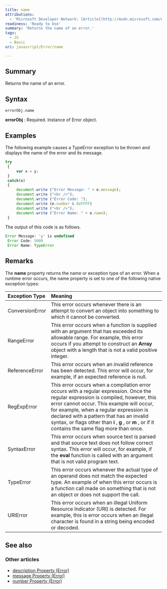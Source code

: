 ```yaml
---
title: name
attributions:
  - 'Microsoft Developer Network: [Article](http://msdn.microsoft.com/en-us/library/ie/96s4ewf9(v=vs.94).aspx)'
readiness: 'Ready to Use'
summary: 'Returns the name of an error.'
tags:
  - JS
  - Basic
uri: javascript/Error/name

---
```

## Summary

Returns the name of an error.

## Syntax

    errorObj.name

**errorObj**
:   Required. Instance of Error object.

## Examples

The following example causes a TypeError exception to be thrown and displays the name of the error and its message.

``` js
try
 {
     var x = y;
 }
 catch(e)
 {
     document.write ("Error Message: " + e.message);
     document.write ("<br />");
     document.write ("Error Code: ");
     document.write (e.number & 0xFFFF)
     document.write ("<br />");
     document.write ("Error Name: " + e.name);
 }
```

The output of this code is as follows.

``` js
Error Message: 'y' is undefined
 Error Code: 5009
 Error Name: TypeError
```

## Remarks

The **name** property returns the name or exception type of an error. When a runtime error occurs, the name property is set to one of the following native exception types:

|Exception Type|Meaning|
|:-------------|:------|
|ConversionError|This error occurs whenever there is an attempt to convert an object into something to which it cannot be converted.|
|RangeError|This error occurs when a function is supplied with an argument that has exceeded its allowable range. For example, this error occurs if you attempt to construct an **Array** object with a length that is not a valid positive integer.|
|ReferenceError|This error occurs when an invalid reference has been detected. This error will occur, for example, if an expected reference is null.|
|RegExpError|This error occurs when a compilation error occurs with a regular expression. Once the regular expression is compiled, however, this error cannot occur. This example will occur, for example, when a regular expression is declared with a pattern that has an invalid syntax, or flags other than **i** , **g** , or **m** , or if it contains the same flag more than once.|
|SyntaxError|This error occurs when source text is parsed and that source text does not follow correct syntax. This error will occur, for example, if the **eval** function is called with an argument that is not valid program text.|
|TypeError|This error occurs whenever the actual type of an operand does not match the expected type. An example of when this error occurs is a function call made on something that is not an object or does not support the call.|
|URIError|This error occurs when an illegal Uniform Resource Indicator (URI) is detected. For example, this is error occurs when an illegal character is found in a string being encoded or decoded.|

## See also

### Other articles

-   [description Property (Error)](/javascript/Error/description)
-   [message Property (Error)](/javascript/Error/message)
-   [number Property (Error)](/javascript/Error/number)

